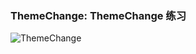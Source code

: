 
### ThemeChange: ThemeChange 练习

![ThemeChange](https://github.com/Wing-Li/PracticeDemos/blob/master/ThemeChange/img/theme.gif)



